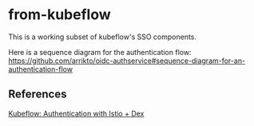 # from-kubeflow

This is a working subset of kubeflow's SSO components.

Here is a sequence diagram for the authentication flow:
https://github.com/arrikto/oidc-authservice#sequence-diagram-for-an-authentication-flow

## References

[Kubeflow: Authentication with Istio + Dex](https://www.arrikto.com/blog/kubeflow/news/kubeflow-authentication-with-istio-dex/)